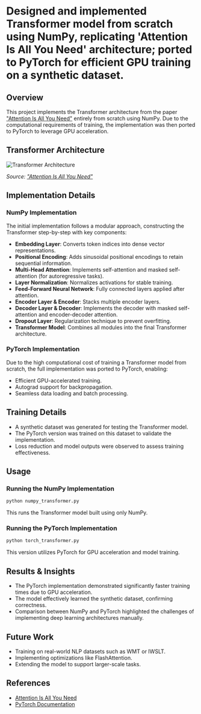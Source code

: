 # Designed and implemented Transformer model from scratch using NumPy, replicating 'Attention Is All You Need' architecture; ported to PyTorch for efficient GPU training on a synthetic dataset.

## Overview

This project implements the Transformer architecture from the paper ["Attention Is All You Need"](https://arxiv.org/abs/1706.03762) entirely from scratch using NumPy. Due to the computational requirements of training, the implementation was then ported to PyTorch to leverage GPU acceleration.

## Transformer Architecture

![Transformer Architecture](https://nlp.stanford.edu/~johnhew/img/transformer.png)

*Source: ["Attention Is All You Need"](https://arxiv.org/abs/1706.03762)*

## Implementation Details

### NumPy Implementation

The initial implementation follows a modular approach, constructing the Transformer step-by-step with key components:

- **Embedding Layer**: Converts token indices into dense vector representations.
- **Positional Encoding**: Adds sinusoidal positional encodings to retain sequential information.
- **Multi-Head Attention**: Implements self-attention and masked self-attention (for autoregressive tasks).
- **Layer Normalization**: Normalizes activations for stable training.
- **Feed-Forward Neural Network**: Fully connected layers applied after attention.
- **Encoder Layer & Encoder**: Stacks multiple encoder layers.
- **Decoder Layer & Decoder**: Implements the decoder with masked self-attention and encoder-decoder attention.
- **Dropout Layer**: Regularization technique to prevent overfitting.
- **Transformer Model**: Combines all modules into the final Transformer architecture.

### PyTorch Implementation

Due to the high computational cost of training a Transformer model from scratch, the full implementation was ported to PyTorch, enabling:

- Efficient GPU-accelerated training.
- Autograd support for backpropagation.
- Seamless data loading and batch processing.

## Training Details

- A synthetic dataset was generated for testing the Transformer model.
- The PyTorch version was trained on this dataset to validate the implementation.
- Loss reduction and model outputs were observed to assess training effectiveness.

## Usage

### Running the NumPy Implementation

```bash
python numpy_transformer.py
```

This runs the Transformer model built using only NumPy.

### Running the PyTorch Implementation

```bash
python torch_transformer.py
```

This version utilizes PyTorch for GPU acceleration and model training.

## Results & Insights

- The PyTorch implementation demonstrated significantly faster training times due to GPU acceleration.
- The model effectively learned the synthetic dataset, confirming correctness.
- Comparison between NumPy and PyTorch highlighted the challenges of implementing deep learning architectures manually.

## Future Work

- Training on real-world NLP datasets such as WMT or IWSLT.
- Implementing optimizations like FlashAttention.
- Extending the model to support larger-scale tasks.

## References

- [Attention Is All You Need](https://arxiv.org/abs/1706.03762)
- [PyTorch Documentation](https://pytorch.org/docs/stable/index.html)

